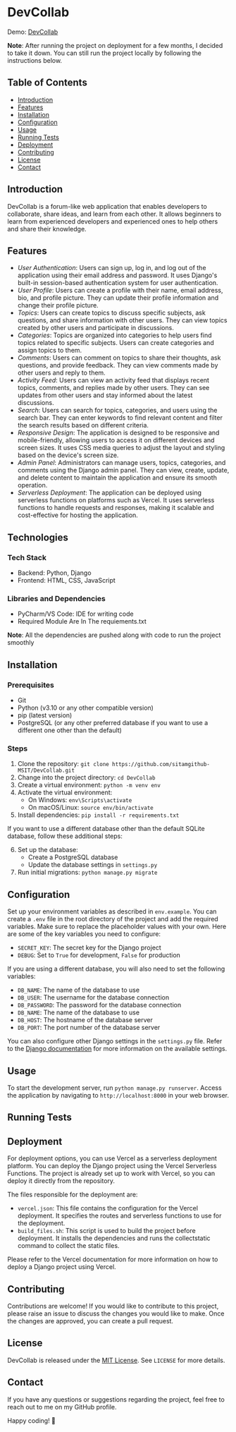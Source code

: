 # DevCollab

Demo: [DevCollab](/)

**Note**: After running the project on deployment for a few months, I decided to take it down. You can still run the project locally by following the instructions below.

## Table of Contents

- [Introduction](#introduction)
- [Features](#features)
- [Installation](#installation)
- [Configuration](#configuration)
- [Usage](#usage)
- [Running Tests](#running-tests)
- [Deployment](#deployment)
- [Contributing](#contributing)
- [License](#license)
- [Contact](#contact)

## Introduction

DevCollab is a forum-like web application that enables developers to collaborate, share ideas, and learn from each other. It allows beginners to learn from experienced developers and experienced ones to help others and share their knowledge.

## Features

- _User Authentication_: Users can sign up, log in, and log out of the application using their email address and password. It uses Django's built-in session-based authentication system for user authentication.
- _User Profile_: Users can create a profile with their name, email address, bio, and profile picture. They can update their profile information and change their profile picture.
- _Topics_: Users can create topics to discuss specific subjects, ask questions, and share information with other users. They can view topics created by other users and participate in discussions.
- _Categories_: Topics are organized into categories to help users find topics related to specific subjects. Users can create categories and assign topics to them.
- _Comments_: Users can comment on topics to share their thoughts, ask questions, and provide feedback. They can view comments made by other users and reply to them.
- _Activity Feed_: Users can view an activity feed that displays recent topics, comments, and replies made by other users. They can see updates from other users and stay informed about the latest discussions.
- _Search_: Users can search for topics, categories, and users using the search bar. They can enter keywords to find relevant content and filter the search results based on different criteria.
- _Responsive Design_: The application is designed to be responsive and mobile-friendly, allowing users to access it on different devices and screen sizes. It uses CSS media queries to adjust the layout and styling based on the device's screen size.
- _Admin Panel_: Administrators can manage users, topics, categories, and comments using the Django admin panel. They can view, create, update, and delete content to maintain the application and ensure its smooth operation.
- _Serverless Deployment_: The application can be deployed using serverless functions on platforms such as Vercel. It uses serverless functions to handle requests and responses, making it scalable and cost-effective for hosting the application.

## Technologies

### Tech Stack

- Backend: Python, Django
- Frontend: HTML, CSS, JavaScript

### Libraries and Dependencies

- PyCharm/VS Code: IDE for writing code
- Required Module Are In The requiements.txt

**Note**: All the dependencies are pushed along with code to run the project smoothly

## Installation

### Prerequisites

- Git
- Python (v3.10 or any other compatible version)
- pip (latest version)
- PostgreSQL (or any other preferred database if you want to use a different one other than the default)

### Steps

1. Clone the repository: `git clone https://github.com/sitamgithub-MSIT/DevCollab.git`
2. Change into the project directory: `cd DevCollab`
3. Create a virtual environment: `python -m venv env`
4. Activate the virtual environment:
   - On Windows: `env\Scripts\activate`
   - On macOS/Linux: `source env/bin/activate`
5. Install dependencies: `pip install -r requirements.txt`

If you want to use a different database other than the default SQLite database, follow these additional steps:

6. Set up the database:
   - Create a PostgreSQL database
   - Update the database settings in `settings.py`
7. Run initial migrations: `python manage.py migrate`

## Configuration

Set up your environment variables as described in `env.example`. You can create a `.env` file in the root directory of the project and add the required variables. Make sure to replace the placeholder values with your own. Here are some of the key variables you need to configure:

- `SECRET_KEY`: The secret key for the Django project
- `DEBUG`: Set to `True` for development, `False` for production

If you are using a different database, you will also need to set the following variables:

- `DB_NAME`: The name of the database to use
- `DB_USER`: The username for the database connection
- `DB_PASSWORD`: The password for the database connection
- `DB_NAME`: The name of the database to use
- `DB_HOST`: The hostname of the database server
- `DB_PORT`: The port number of the database server

You can also configure other Django settings in the `settings.py` file. Refer to the [Django documentation](https://docs.djangoproject.com/en/3.2/ref/settings/) for more information on the available settings.

## Usage

To start the development server, run `python manage.py runserver`. Access the application by navigating to `http://localhost:8000` in your web browser.

## Running Tests

## Deployment

For deployment options, you can use Vercel as a serverless deployment platform. You can deploy the Django project using the Vercel Serverless Functions. The project is already set up to work with Vercel, so you can deploy it directly from the repository.

The files responsible for the deployment are:

- `vercel.json`: This file contains the configuration for the Vercel deployment. It specifies the routes and serverless functions to use for the deployment.
- `build_files.sh`: This script is used to build the project before deployment. It installs the dependencies and runs the collectstatic command to collect the static files.

Please refer to the Vercel documentation for more information on how to deploy a Django project using Vercel.

## Contributing

Contributions are welcome! If you would like to contribute to this project, please raise an issue to discuss the changes you would like to make. Once the changes are approved, you can create a pull request.

## License

DevCollab is released under the [MIT License](LICENSE). See `LICENSE` for more details.

## Contact

If you have any questions or suggestions regarding the project, feel free to reach out to me on my GitHub profile.

Happy coding! 🚀
